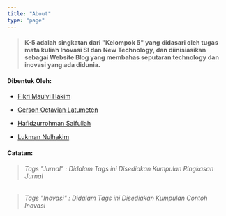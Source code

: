 ```yaml
---
title: "About"
type: "page"
---
```

####
> #### **K-5** adalah singkatan dari "**Kelompok 5**" yang didasari oleh tugas mata kuliah Inovasi SI dan New Technology, dan diinisiasikan sebagai **Website Blog** yang membahas seputaran technology dan inovasi yang ada didunia.

#### Dibentuk Oleh:

* [Fikri Maulvi Hakim](https://www.instagram.com/mouuvee/)

* [Gerson Octavian Latumeten](https://www.instagram.com/latumeten24/)

* [Hafidzurrohman Saifullah](https://www.instagram.com/hafidzurr_/)

* [Lukman Nulhakim](https://www.instagram.com/lukman._._/) 


#### Catatan:
> ###### Tags "Jurnal" : Didalam Tags ini Disediakan Kumpulan Ringkasan Jurnal  

> ###### Tags "Inovasi" : Didalam Tags ini Disediakan Kumpulan Contoh Inovasi  